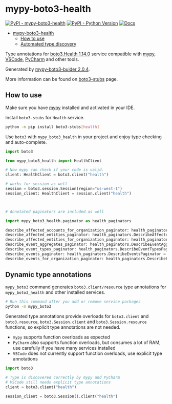 # mypy-boto3-health

[![PyPI - mypy-boto3-health](https://img.shields.io/pypi/v/mypy-boto3-health.svg?color=blue)](https://pypi.org/project/mypy-boto3-health)
[![PyPI - Python Version](https://img.shields.io/pypi/pyversions/mypy-boto3-health.svg?color=blue)](https://pypi.org/project/mypy-boto3-health)
[![Docs](https://img.shields.io/readthedocs/mypy-boto3-builder.svg?color=blue)](https://mypy-boto3-builder.readthedocs.io/)

- [mypy-boto3-health](#mypy-boto3-health)
  - [How to use](#how-to-use)
  - [Automated type discovery](#automated-type-discovery)

Type annotations for
[boto3.Health 1.14.0](https://boto3.amazonaws.com/v1/documentation/api/1.14.0/reference/services/health.html#Health) service
compatible with [mypy](https://github.com/python/mypy), [VSCode](https://code.visualstudio.com/),
[PyCharm](https://www.jetbrains.com/pycharm/) and other tools.

Generated by [mypy-boto3-buider 2.0.4](https://github.com/vemel/mypy_boto3_builder).

More information can be found on [boto3-stubs](https://pypi.org/project/boto3-stubs/) page.

## How to use

Make sure you have [mypy](https://github.com/python/mypy) installed and activated in your IDE.

Install `boto3-stubs` for `Health` service.

```bash
python -m pip install boto3-stubs[health]
```

Use `boto3` with `mypy_boto3_health` in your project and enjoy type checking and auto-complete.

```python
import boto3

from mypy_boto3_health import HealthClient

# Now mypy can check if your code is valid.
client: HealthClient = boto3.client("health")

# works for session as well
session = boto3.session.Session(region="us-west-1")
session_client: HealthClient = session.client("health")



# Annotated paginators are included as well

import mypy_boto3_health.paginator as health_paginators

describe_affected_accounts_for_organization_paginator: health_paginators.DescribeAffectedAccountsForOrganizationPaginator = client.get_paginator("describe_affected_accounts_for_organization")
describe_affected_entities_paginator: health_paginators.DescribeAffectedEntitiesPaginator = client.get_paginator("describe_affected_entities")
describe_affected_entities_for_organization_paginator: health_paginators.DescribeAffectedEntitiesForOrganizationPaginator = client.get_paginator("describe_affected_entities_for_organization")
describe_event_aggregates_paginator: health_paginators.DescribeEventAggregatesPaginator = client.get_paginator("describe_event_aggregates")
describe_event_types_paginator: health_paginators.DescribeEventTypesPaginator = client.get_paginator("describe_event_types")
describe_events_paginator: health_paginators.DescribeEventsPaginator = client.get_paginator("describe_events")
describe_events_for_organization_paginator: health_paginators.DescribeEventsForOrganizationPaginator = client.get_paginator("describe_events_for_organization")
```

## Dynamic type annotations

`mypy_boto3` command generates `boto3.client/resource` type annotations for
`mypy_boto3_health` and other installed services.

```bash
# Run this command after you add or remove service packages
python -m mypy_boto3
```

Generated type annotations provide overloads for `boto3.client` and `boto3.resource`,
`boto3.Session.client` and `boto3.Session.resource` functions,
so explicit type annotations are not needed.

- `mypy` supports function overloads as expected
- `PyCharm` also supports function overloads, but consumes a lot of RAM, use carefully if you have many services installed
- `VSCode` does not currently support function overloads, use explicit type annotations

```python
import boto3

# Type is discovered correctly by mypy and PyCharm
# VSCode still needs explicit type annotations
client = boto3.client("health")

session_client = boto3.Session().client("health")
```